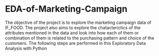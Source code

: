 # EDA-of-Marketing-Campaign
The objective of the project is to explore the marketing campaign data of IF_FOOD. The project also aims to explore the chatacterictics of the attributes mentioned in the data and look into how each of them or combination of them is related to the purchasing pattern and choice of the customers. The following steps are performed in this Exploratory Data Analysis with Python

